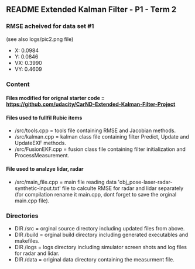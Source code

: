 ## README Extended Kalman Filter - P1 - Term 2

### RMSE acheived for data set #1 
(see also logs/pic2.png file) 
* X: 0.0984
* Y: 0.0846
* VX: 0.3990
* VY: 0.4609

### Content

#### Files modified for orignal starter code =  https://github.com/udacity/CarND-Extended-Kalman-Filter-Project

#### Files used to fullfil Rubic items
* /src/tools.cpp = tools file containing RMSE and Jacobian methods.
* /src/kalman.cpp = kalman class file containing filter Predict, Update and UpdateEXF methods. 
* /src/FusionEKF.cpp = fusion class file containing filter initialization and ProcessMeasurement. 

#### File used to analzye lidar, radar  
* /src/main_file.cpp = main file reading data 'obj_pose-laser-radar-synthetic-input.txt' file to calculte RMSE for radar and lidar separately (for compilation rename it main.cpp, dont forget to save the orginal main.cpp file).
 
### Directories

* DIR /src = orginal source directory including updated files from above. 
* DIR /build = orginal build directory including generated executables and makefiles.
* DIR /logs = logs directory including simulator screen shots and log files for radar and lidar.
* DIR /data = original data directory containing the measurment file. 
